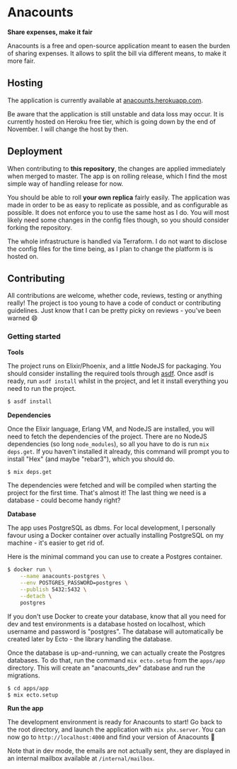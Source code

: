# Anacounts

<strong>Share expenses, make it fair</strong>

Anacounts is a free and open-source application meant to easen the burden of
sharing expenses. It allows to split the bill via different means, to make it
more fair.

## Hosting

The application is currently available at
[anacounts.herokuapp.com](https://anacounts.herokuapp.com/).

Be aware that the application is still unstable and data loss may occur.
It is currently hosted on Heroku free tier, which is going down by the end
of November. I will change the host by then.

## Deployment

When contributing to **this repository**, the changes are applied immediately
when merged to master. The app is on rolling release, which I find the most
simple way of handling release for now.

You should be able to roll **your own replica** fairly easily. The application
was made in order to be as easy to replicate as possible, and as configurable
as possible. It does not enforce you to use the same host as I do. You will most
likely need some changes in the config files though, so you should consider
forking the repository.

The whole infrastructure is handled via Terraform. I do not want to disclose
the config files for the time being, as I plan to change the platform is is
hosted on.

## Contributing

All contributions are welcome, whether code, reviews, testing or anything
really! The project is too young to have a code of conduct or contributing
guidelines. Just know that I can be pretty picky on reviews - you've been
warned 😄

### Getting started

**Tools**

The project runs on Elixir/Phoenix, and a little NodeJS for packaging.
You should consider installing the required tools through
[asdf](https://asdf-vm.com/). Once asdf is ready, run `asdf install` whilst in
the project, and let it install everything you need to run the project.

```sh
$ asdf install
```

**Dependencies**

Once the Elixir language, Erlang VM, and NodeJS are installed, you will need
to fetch the dependencies of the project. There are no NodeJS dependencies (so
long `node_modules`), so all you have to do is run `mix deps.get`. If you
haven't installed it already, this command will prompt you to install "Hex"
(and maybe "rebar3"), which you should do.

```sh
$ mix deps.get
```

The dependencies were fetched and will be compiled when starting the project
for the first time. That's almost it! The last thing we need is a database -
could become handy right?

**Database**

The app uses PostgreSQL as dbms. For local development, I personally favour
using a Docker container over actually installing PostgreSQL on my machine -
it's easier to get rid of.

Here is the minimal command you can use to create a Postgres container.

```sh
$ docker run \
    --name anacounts-postgres \
    --env POSTGRES_PASSWORD=postgres \
    --publish 5432:5432 \
    --detach \
    postgres
```

If you don't use Docker to create your database, know that all you need for dev
and test environments is a database hosted on localhost, which username and
password is "postgres". The database will automatically be created later by
Ecto - the library handling the database.

Once the database is up-and-running, we can actually create the Postgres
databases. To do that, run the command `mix ecto.setup` from the `apps/app`
directory. This will create an "anacounts_dev" database and run the migrations.

```sh
$ cd apps/app
$ mix ecto.setup
```

**Run the app**

The development environment is ready for Anacounts to start! Go back to the
root directory, and launch the application with `mix phx.server`. You can now
go to `http://localhost:4000` and find your version of Anacounts 🥳

Note that in dev mode, the emails are not actually sent, they are displayed in
an internal mailbox available at `/internal/mailbox`.
